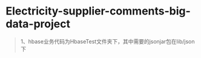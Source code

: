# Electricity-supplier-comments-big-data-project
> 1、hbase业务代码为HbaseTest文件夹下，其中需要的jsonjar包在lib/json下



